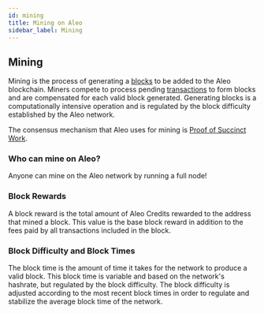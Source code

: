 ```yaml
---
id: mining
title: Mining on Aleo
sidebar_label: Mining
---
```


## Mining

Mining is the process of generating a [blocks](03_blocks.md) to be added to the Aleo blockchain.
Miners compete to process pending [transactions](02_transactions.md) to form blocks and are compensated for each valid block generated. 
Generating blocks is a computationally intensive operation and is regulated by the block difficulty established by the Aleo network. 

The consensus mechanism that Aleo uses for mining is [Proof of Succinct Work](04_consensus.md#proof-of-succinct-work). 

### Who can mine on Aleo?

Anyone can mine on the Aleo network by running a full node! 

### Block Rewards

A block reward is the total amount of Aleo Credits rewarded to the address that mined a block.
This value is the base block reward in addition to the fees paid by all transactions included in the block.

### Block Difficulty and Block Times

The block time is the amount of time it takes for the network to produce a valid block.
This block time is variable and based on the network's hashrate, but regulated by the block difficulty. 
The block difficulty is adjusted according to the most recent block times in order to regulate and
stabilize the average block time of the network.
